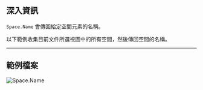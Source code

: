 ## 深入資訊
`Space.Name` 會傳回給定空間元素的名稱。

以下範例收集目前文件所選視圖中的所有空間，然後傳回空間的名稱。
___
## 範例檔案

![Space.Name](./Revit.Elements.Space.Name_img.jpg)
